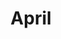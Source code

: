 ---
layout: songs
title: April
album: Scapegoats
album_link: https://open.spotify.com/album/1GmX76Xij1oQSQO64pdyh3
components: ['tabs']
short_name: april

song_name: April
song_tagline: This is a song about April

song_description: This is a song about April, yo.

spotify_id: 1XYIPEImKDAN9kzzcYPhDC

lyrics: |-
    #### Verse 1
    She woke up on the wrong side of the bed.
    Another day, another undetermined end.
    All’s well that ends well, but the in-betweens are enough
    to make you feel that enough is enough.

    #### Verse 2
    The kids won’t blame you, they know times is tough,
    and nobody will deny you’ve had it rough.
    Tie white boots over jumpsuit, bright yellow as the sun.
    Grab keys, heavy sigh, and a short walk to the van.

    #### Prechorus
    April, you keep thinking that your life is in the toilet;
    well, baby, you should know it's in the sewers.

    #### Chorus 1
    April, keep your wits about you, April, it’s not hard.
    This King of Rats won’t stand a chance with this Turtle Force in your backyard.
    April, keep your wits about you, April, don’t be meek.
    This Green Machine will keep your jumper clean of absurdities week to week.

    #### Verse 3
    It’s tough to live when your life’s an open cell,
    free to wander through your private jail.
    Through episode after episode, I only hope you learn
    some tricks to help you come out of your shell.

    #### Chorus 2
    April, keep your wits about you, April, you’re not dumb.
    And everyone here understands that fame is not just something that comes
    up to rescue you from a subway or an alien invasion.
    April, keep that camera rolling and I’ll tell you what I’m saying.

    #### Bridge
    Someday, maybe you can find yourself
    in another world, another series of events.
    Maybe score a cushy job as a lab assistant?
    Change lives one sequence at a time.

    But your past will always follow you, and you will stay the same.
    Maybe your jock boyfriend will make it worth it.

    #### Verse 4
    Just know that you’ve got nothing left to prove,
    and dammit, there ain’t nothing you can’t do.
    It seems the world’s against you, but you’ll land on your feet.
    Now grab a slice, here’s looking at you.

    #### Chorus 3
    April, keep your wits about you, April, don't give up.
    Sure, you spend your days in a laser cage, but you still get your stories done.
    April, keep your wits about you, tomorrow's a brand new day.
    New origins await you, in the city by the bay.

song_credits: |-
    Written and Recorded in Minneapolis by Daniel Goodroad + Jim Frankenstein
    Mixed & Mastered by Anders Carlson
---
